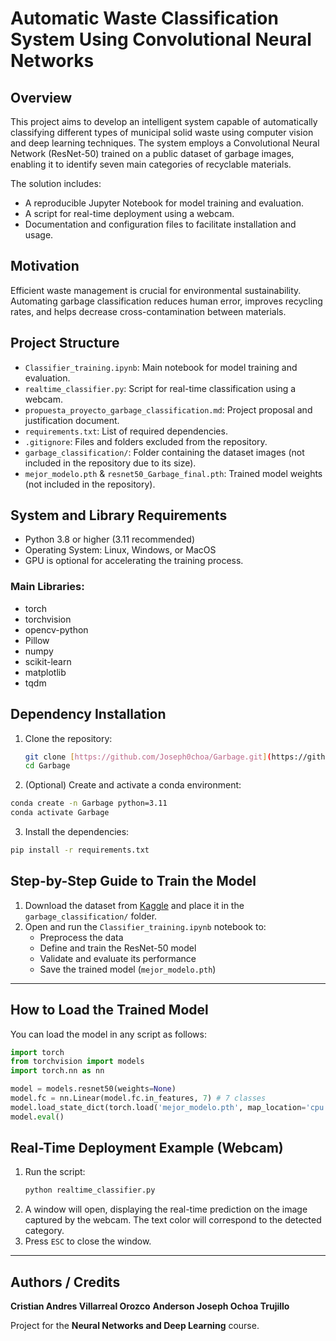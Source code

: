 # Automatic Waste Classification System Using Convolutional Neural Networks

## Overview
This project aims to develop an intelligent system capable of automatically classifying different types of municipal solid waste using computer vision and deep learning techniques. The system employs a Convolutional Neural Network (ResNet-50) trained on a public dataset of garbage images, enabling it to identify seven main categories of recyclable materials.

The solution includes:
- A reproducible Jupyter Notebook for model training and evaluation.
- A script for real-time deployment using a webcam.
- Documentation and configuration files to facilitate installation and usage.

## Motivation
Efficient waste management is crucial for environmental sustainability. Automating garbage classification reduces human error, improves recycling rates, and helps decrease cross-contamination between materials.

## Project Structure

- `Classifier_training.ipynb`: Main notebook for model training and evaluation.
- `realtime_classifier.py`: Script for real-time classification using a webcam.
- `propuesta_proyecto_garbage_classification.md`: Project proposal and justification document.
- `requirements.txt`: List of required dependencies.
- `.gitignore`: Files and folders excluded from the repository.
- `garbage_classification/`: Folder containing the dataset images (not included in the repository due to its size).
- `mejor_modelo.pth` & `resnet50_Garbage_final.pth`: Trained model weights (not included in the repository).

## System and Library Requirements

- Python 3.8 or higher (3.11 recommended)
- Operating System: Linux, Windows, or MacOS
- GPU is optional for accelerating the training process.

### Main Libraries:
- torch
- torchvision
- opencv-python
- Pillow
- numpy
- scikit-learn
- matplotlib
- tqdm

## Dependency Installation

1. Clone the repository:
   ```bash
   git clone [https://github.com/Joseph0choa/Garbage.git](https://github.com/Joseph0choa/Garbage.git)
   cd Garbage
   ```
2. (Optional) Create and activate a conda environment:

```Bash
conda create -n Garbage python=3.11
conda activate Garbage 
```
3. Install the dependencies:
```Bash
pip install -r requirements.txt
```
## Step-by-Step Guide to Train the Model

1.  Download the dataset from [Kaggle](https://www.kaggle.com/datasets/mostafaabla/garbage-classification) and place it in the `garbage_classification/` folder.
2.  Open and run the `Classifier_training.ipynb` notebook to:
    - Preprocess the data
    - Define and train the ResNet-50 model
    - Validate and evaluate its performance
    - Save the trained model (`mejor_modelo.pth`)

---

## How to Load the Trained Model

You can load the model in any script as follows:

```python
import torch
from torchvision import models
import torch.nn as nn

model = models.resnet50(weights=None)
model.fc = nn.Linear(model.fc.in_features, 7) # 7 classes
model.load_state_dict(torch.load('mejor_modelo.pth', map_location='cpu'))
model.eval()
```

## Real-Time Deployment Example (Webcam)

1.  Run the script:
    ```bash
    python realtime_classifier.py
    ```
2.  A window will open, displaying the real-time prediction on the image captured by the webcam. The text color will correspond to the detected category.
3.  Press `ESC` to close the window.

---

## Authors / Credits

**Cristian Andres Villarreal Orozco** **Anderson Joseph Ochoa Trujillo**

Project for the **Neural Networks and Deep Learning** course.
